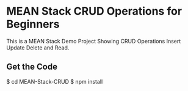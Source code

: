 # MEAN Stack CRUD Operations for Beginners
This is a MEAN Stack Demo Project Showing CRUD Operations Insert Update Delete and Read.

## Get the Code

$ cd MEAN-Stack-CRUD
$ npm install
```
